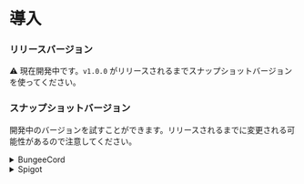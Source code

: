 # 導入

### リリースバージョン

:warning: 現在開発中です。`v1.0.0` がリリースされるまでスナップショットバージョンを使ってください。

### スナップショットバージョン

開発中のバージョンを試すことができます。リリースされるまでに変更される可能性があるので注意してください。

<details>

<summary>BungeeCord</summary>

{% code title="build.gradle.kts" %}
```kts
repositories {
    maven(url = "https://s01.oss.sonatype.org/content/repositories/snapshots/")
}

dependencies {
    implementation("dev.s7a:ktSpigot-bungee:1.0.0-SNAPSHOT")
}
```
{% endcode %}

</details>

<details>

<summary>Spigot</summary>

{% code title="build.gradle.kts" %}
```kts
repositories {
    maven(url = "https://s01.oss.sonatype.org/content/repositories/snapshots/")
}

dependencies {
    // 1.8.x
    implementation("dev.s7a:ktSpigot-v1_8:1.0.0-SNAPSHOT")

    // 1.9.x
    implementation("dev.s7a:ktSpigot-v1_9:1.0.0-SNAPSHOT")

    // 1.10.x
    implementation("dev.s7a:ktSpigot-v1_10:1.0.0-SNAPSHOT")

    // 1.11.x
    implementation("dev.s7a:ktSpigot-v1_11:1.0.0-SNAPSHOT")

    // 1.12.x
    implementation("dev.s7a:ktSpigot-v1_12:1.0.0-SNAPSHOT")

    // 1.13.x
    implementation("dev.s7a:ktSpigot-v1_13:1.0.0-SNAPSHOT")

    // 1.14.x
    implementation("dev.s7a:ktSpigot-v1_14:1.0.0-SNAPSHOT")

    // 1.15.x
    implementation("dev.s7a:ktSpigot-v1_15:1.0.0-SNAPSHOT")

    // 1.16.x
    implementation("dev.s7a:ktSpigot-v1_16:1.0.0-SNAPSHOT")

    // 1.17.x
    implementation("dev.s7a:ktSpigot-v1_17:1.0.0-SNAPSHOT")

    // 1.18.x
    implementation("dev.s7a:ktSpigot-v1_18:1.0.0-SNAPSHOT")
```
{% endcode %}

</details>

